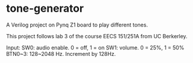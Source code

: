 # tone-generator
A Verilog project on Pynq Z1 board to play different tones.

This project follows lab 3 of the course EECS 151/251A from UC Berkerley.

Input:
  SW0: audio enable. 0 = off, 1 = on
  SW1: volume. 0 = 25%, 1 = 50%
  BTN0~3: 128~2048 Hz. Increment by 128Hz.
 
